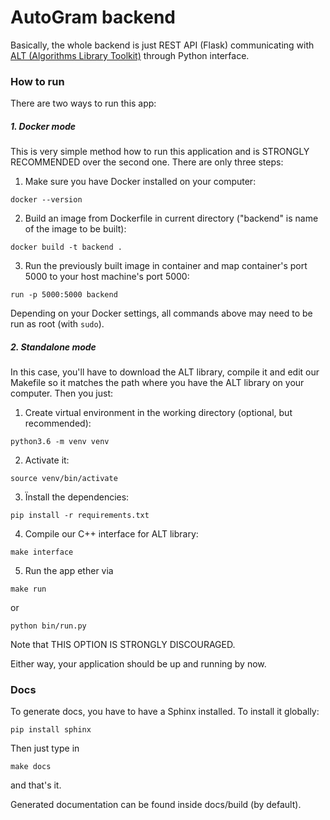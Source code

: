 # AutoGram backend

Basically, the whole backend is just REST API (Flask) communicating with [ALT (Algorithms Library Toolkit)][alt_gitlab] through Python interface.

[alt_gitlab]: https://gitlab.fit.cvut.cz/algorithms-library-toolkit/automata-library


### How to run

There are two ways to run this app:

##### 1. Docker mode

This is very simple method how to run this application and is STRONGLY RECOMMENDED over the second one. There are only three steps:
1. Make sure you have Docker installed on your computer: 
```
docker --version
```
2. Build an image from Dockerfile in current directory  ("backend" is name of the image to be built): 
```
docker build -t backend .
```
3. Run the previously built image in container and map container's port 5000 to your host machine's port 5000: 
```
run -p 5000:5000 backend
```
 
Depending on your Docker settings, all commands above may need to be run as root (with `sudo`). 

##### 2. Standalone mode

In this case, you'll have to download the ALT library, compile it and edit our Makefile so it matches the path where you have the ALT library on your computer. Then you just:
1. Create virtual environment in the working directory (optional, but recommended): 
```
python3.6 -m venv venv
```
2. Activate it: 
```
source venv/bin/activate
```
3. Ïnstall the dependencies: 
```
pip install -r requirements.txt
```
4. Compile our C++ interface for ALT library: 
```
make interface
```
5. Run the app ether via 
```
make run
```
or 
```
python bin/run.py
```

Note that THIS OPTION IS STRONGLY DISCOURAGED.

Either way, your application should be up and running by now.


### Docs

To generate docs, you have to have a Sphinx installed. To install it globally:
```
pip install sphinx
``` 
Then just type in 
```
make docs
```
and that's it.

Generated documentation can be found inside docs/build (by default).
